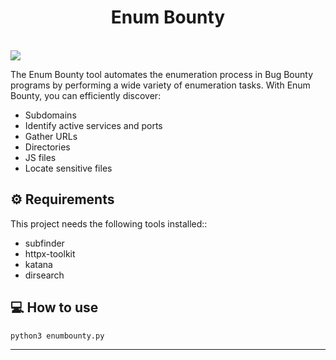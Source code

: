 <h1 align="center">
  Enum Bounty
</h1>
<br>
<img align="center" src="https://i.imgur.com/m11Ln1b.png"/>

<br>

The Enum Bounty tool automates the enumeration process in Bug Bounty programs by performing a wide variety of enumeration tasks. With Enum Bounty, you can efficiently discover:

- Subdomains
- Identify active services and ports
- Gather URLs
- Directories
- JS files
- Locate sensitive files

## &#9881; Requirements

This project needs the following tools installed::

- subfinder
- httpx-toolkit
- katana
- dirsearch

## 💻 How to use

```bash
python3 enumbounty.py
```

---
